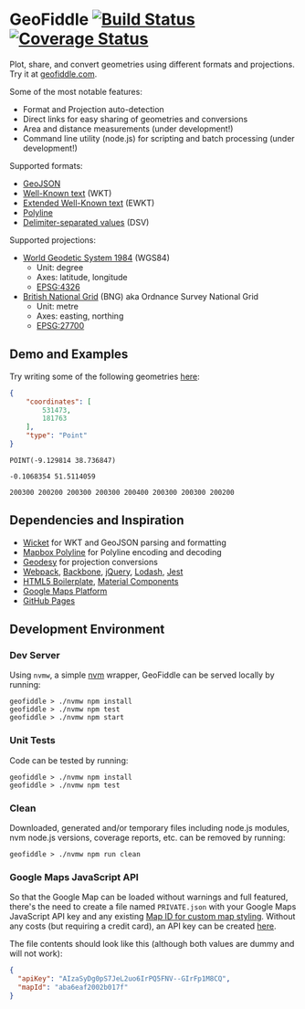 # GeoFiddle [![Build Status](https://github.com/ruipinge/geofiddle/actions/workflows/build-deploy.yml/badge.svg)](https://github.com/ruipinge/geofiddle/actions/workflows/build-deploy.yml) [![Coverage Status](https://coveralls.io/repos/github/ruipinge/geofiddle/badge.svg?branch=master)](https://coveralls.io/github/ruipinge/geofiddle?branch=master)

Plot, share, and convert geometries using different formats and projections.
Try it at [geofiddle.com](https://geofiddle.com).

Some of the most notable features:

- Format and Projection auto-detection
- Direct links for easy sharing of geometries and conversions
- Area and distance measurements (under development!)
- Command line utility (node.js) for scripting and batch processing (under development!)

Supported formats:

- [GeoJSON](http://geojson.org/)
- [Well-Known text](https://en.wikipedia.org/wiki/Well-known\_text) (WKT)
- [Extended Well-Known
  text](https://postgis.net/docs/using\_postgis\_dbmanagement.html#EWKB\_EWKT)
  (EWKT)
- [Polyline](https://developers.google.com/maps/documentation/utilities/polylinealgorithm)
- [Delimiter-separated
  values](https://en.wikipedia.org/wiki/Delimiter-separated\_values) (DSV)

Supported projections:

- [World Geodetic System
  1984](https://en.wikipedia.org/wiki/World\_Geodetic\_System) (WGS84)
  - Unit: degree
  - Axes: latitude, longitude
  - [EPSG:4326](https://epsg.io/4326)
- [British National
  Grid](https://en.wikipedia.org/wiki/Ordnance\_Survey\_National\_Grid) (BNG)
  aka Ordnance Survey National Grid
  - Unit: metre
  - Axes: easting, northing
  - [EPSG:27700](https://epsg.io/27700)

## Demo and Examples

Try writing some of the following geometries [here](https://geofiddle.com):

```json
{
    "coordinates": [
        531473,
        181763
    ],
    "type": "Point"
}
```

```text
POINT(-9.129814 38.736847)
```

```text
-0.1068354 51.5114059
```

```text
200300 200200 200300 200300 200400 200300 200300 200200
```

## Dependencies and Inspiration

- [Wicket](https://github.com/arthur-e/Wicket) for WKT and GeoJSON parsing and formatting
- [Mapbox Polyline](https://github.com/mapbox/polyline) for Polyline encoding
  and decoding
- [Geodesy](https://github.com/chrisveness/geodesy) for projection conversions
- [Webpack](https://webpack.js.org/), [Backbone](http://backbonejs.org/),
  [jQuery](https://jquery.com/), [Lodash](https://lodash.com/),
  [Jest](https://jestjs.io/)
- [HTML5 Boilerplate](https://html5boilerplate.com/), [Material
  Components](https://github.com/material-components/material-components-web)
- [Google Maps Platform](https://cloud.google.com/maps-platform/maps/)
- [GitHub Pages](https://pages.github.com)

## Development Environment

### Dev Server

Using ```nvmw```, a simple [nvm](https://github.com/creationix/nvm) wrapper,
GeoFiddle can be served locally by running:

```shell
geofiddle > ./nvmw npm install
geofiddle > ./nvmw npm test
geofiddle > ./nvmw npm start
```

### Unit Tests

Code can be tested by running:

```shell
geofiddle > ./nvmw npm install
geofiddle > ./nvmw npm test
```

### Clean

Downloaded, generated and/or temporary files including node.js modules, nvm
node.js versions, coverage reports, etc. can be removed by running:

```shell
geofiddle > ./nvmw npm run clean
```

### Google Maps JavaScript API

So that the Google Map can be loaded without warnings and full featured,
there's the need to create a file named ```PRIVATE.json``` with your Google
Maps JavaScript API key and any existing [Map ID for custom map
styling](https://developers.google.com/maps/documentation/javascript/cloud-based-map-styling#cloud_tooling).
Without any costs (but requiring a credit card), an API key can be created
[here](https://developers.google.com/maps/documentation/javascript/get-api-key).

The file contents should look like this (although both values are dummy and
will not work):

```json
{
  "apiKey": "AIzaSyDg0pS7JeL2uo6IrPQ5FNV--GIrFp1M8CQ",
  "mapId": "aba6eaf2002b017f"
}
```
